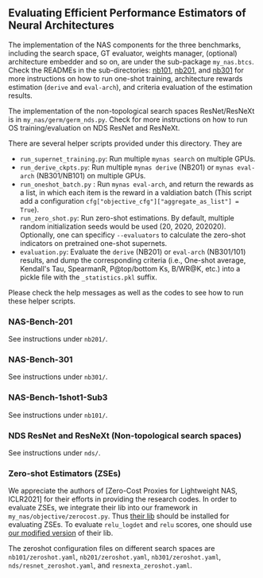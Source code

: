 Evaluating Efficient Performance Estimators of Neural Architectures
--------

The implementation of the NAS components for the three benchmarks, including the search space, GT evaluator, weights manager, (optional) architecture embedder and so on, are under the sub-package `my_nas.btcs`. Check the READMEs in the sub-directories: [nb101](./nb101), [nb201](./nb201), and [nb301](./nb301) for more instructions on how to run one-shot training, architecture rewards estimation (`derive` and `eval-arch`), and criteria evaluation of the estimation results.

The implementation of the non-topological search spaces ResNet/ResNeXt is in `my_nas/germ/germ_nds.py`. Check [](./nds/README.md) for more instructions on how to run OS training/evaluation on NDS ResNet and ResNeXt.


There are several helper scripts provided under this directory. They are

* `run_supernet_training.py`: Run multiple `mynas search` on multiple GPUs.
* `run_derive_ckpts.py`: Run multiple `mynas derive` (NB201) or `mynas eval-arch` (NB301/NB101)   on multiple GPUs.
* `run_oneshot_batch.py` : Run `mynas eval-arch`, and return the rewards as a list, in which each item is the reward in a valdiation batch (This script add a configuration `cfg["objective_cfg"]["aggregate_as_list"] = True`).
* `run_zero_shot.py`: Run zero-shot estimations. By default, multiple random initialization seeds would be used (20, 2020, 202020). Optionally, one can specificy `--evaluators` to calculate the zero-shot indicators on pretrained one-shot supernets.
* `evaluation.py`: Evaluate the `derive` (NB201) or `eval-arch` (NB301/101) results, and dump the corresponding criteria (i.e., One-shot average, Kendall's Tau, SpearmanR, P@top/bottom Ks, B/WR@K, etc.) into a pickle file with the `_statistics.pkl` suffix.

Please check the help messages as well as the codes to see how to run these helper scripts.

### NAS-Bench-201

See instructions under `nb201/`.

### NAS-Bench-301
See instructions under `nb301/`.

### NAS-Bench-1shot1-Sub3

See instructions under `nb101/`.

### NDS ResNet and ResNeXt (Non-topological search spaces)

See instructions under `nds/`.

### Zero-shot Estimators (ZSEs)

We appreciate the authors of [Zero-Cost Proxies for Lightweight NAS, ICLR2021] for their efforts in providing the research codes.
In order to evaluate ZSEs, we integrate their lib into our framework in `my_nas/objective/zerocost.py`. Thus [their lib](https://github.com/SamsungLabs/zero-cost-nas) should be installed for evaluating ZSEs.
To evaluate `relu_logdet` and `relu` scores, one should use [our modified version](../../zero-cost-nas/) of their lib.

The zeroshot configuration files on different search spaces are `nb101/zeroshot.yaml`, `nb201/zeroshot.yaml`, `nb301/zeroshot.yaml`, `nds/resnet_zeroshot.yaml`, and `resnexta_zeroshot.yaml`.
